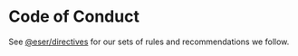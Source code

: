 # Code of Conduct

See [@eser/directives](./pkg/directives/README.md) for our sets of rules and
recommendations we follow.
